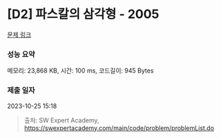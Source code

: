 # [D2] 파스칼의 삼각형 - 2005 

[문제 링크](https://swexpertacademy.com/main/code/problem/problemDetail.do?contestProbId=AV5P0-h6Ak4DFAUq) 

### 성능 요약

메모리: 23,868 KB, 시간: 100 ms, 코드길이: 945 Bytes

### 제출 일자

2023-10-25 15:18



> 출처: SW Expert Academy, https://swexpertacademy.com/main/code/problem/problemList.do
